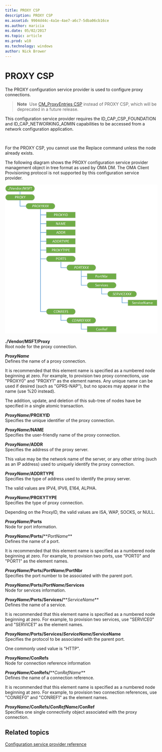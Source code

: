 ```yaml
---
title: PROXY CSP
description: PROXY CSP
ms.assetid: 9904d44c-4a1e-4ae7-a6c7-5dba06cb16ce
ms.author: maricia
ms.date: 05/02/2017
ms.topic: article
ms.prod: w10
ms.technology: windows
author: Nick Brower
---
```



# PROXY CSP


The PROXY configuration service provider is used to configure proxy connections.

> **Note**  Use [CM\_ProxyEntries CSP](cm-proxyentries-csp.md) instead of PROXY CSP, which will be deprecated in a future release.

This configuration service provider requires the ID\_CAP\_CSP\_FOUNDATION and ID\_CAP\_NETWORKING\_ADMIN capabilities to be accessed from a network configuration application.

 

For the PROXY CSP, you cannot use the Replace command unless the node already exists.

The following diagram shows the PROXY configuration service provider management object in tree format as used by OMA DM. The OMA Client Provisioning protocol is not supported by this configuration service provider.

![proxy csp (dm)](images/provisioning-csp-proxy.png)

<a href="" id="--vendor-msft-proxy"></a>**./Vendor/MSFT/Proxy**  
Root node for the proxy connection.

<a href="" id="proxyname"></a>***ProxyName***  
Defines the name of a proxy connection.

It is recommended that this element name is specified as a numbered node beginning at zero. For example, to provision two proxy connections, use "PROXY0" and "PROXY1" as the element names. Any unique name can be used if desired (such as "GPRS-NAP"), but no spaces may appear in the name (use %20 instead).

The addition, update, and deletion of this sub-tree of nodes have be specified in a single atomic transaction.

<a href="" id="proxyname-proxyid"></a>***ProxyName*/PROXYID**  
Specifies the unique identifier of the proxy connection.

<a href="" id="proxyname-name"></a>***ProxyName*/NAME**  
Specifies the user-friendly name of the proxy connection.

<a href="" id="proxyname-addr"></a>***ProxyName*/ADDR**  
Specifies the address of the proxy server.

This value may be the network name of the server, or any other string (such as an IP address) used to uniquely identify the proxy connection.

<a href="" id="proxyname-addrtype"></a>***ProxyName*/ADDRTYPE**  
Specifies the type of address used to identify the proxy server.

The valid values are IPV4, IPV6, E164, ALPHA.

<a href="" id="proxyname-proxytype"></a>***ProxyName*/PROXYTYPE**  
Specifies the type of proxy connection.

Depending on the ProxyID, the valid values are ISA, WAP, SOCKS, or NULL.

<a href="" id="proxyname-ports"></a>***ProxyName*/Ports**  
Node for port information.

<a href="" id="proxyname-ports-portname"></a>***ProxyName*/Ports/****_PortName_**  
Defines the name of a port.

It is recommended that this element name is specified as a numbered node beginning at zero. For example, to provision two ports, use "PORT0" and "PORT1" as the element names.

<a href="" id="proxyname-ports-portname-portnbr"></a>***ProxyName*/Ports/*PortName*/PortNbr**  
Specifies the port number to be associated with the parent port.

<a href="" id="proxyname-ports-portname-services"></a>***ProxyName*/Ports/*PortName*/Services**  
Node for services information.

<a href="" id="proxyname-ports-services-servicename"></a>***ProxyName*/Ports/Services/****_ServiceName_**  
Defines the name of a service.

It is recommended that this element name is specified as a numbered node beginning at zero. For example, to provision two services, use "SERVICE0" and "SERVICE1" as the element names.

<a href="" id="proxyname-ports-services-servicename-servicename"></a>***ProxyName*/Ports/Services/*ServiceName*/ServiceName**  
Specifies the protocol to be associated with the parent port.

One commonly used value is "HTTP".

<a href="" id="proxyname-conrefs"></a>***ProxyName*/ConRefs**  
Node for connection reference information

<a href="" id="proxyname-conrefs-conrefname"></a>***ProxyName*/ConRefs/****_ConRefName_**  
Defines the name of a connection reference.

It is recommended that this element name is specified as a numbered node beginning at zero. For example, to provision two connection references, use "CONREF0" and "CONREF1" as the element names.

<a href="" id="proxyname-conrefs-conrefname-conref"></a>***ProxyName*/ConRefs/*ConRefName*/ConRef**  
Specifies one single connectivity object associated with the proxy connection.

## Related topics


[Configuration service provider reference](configuration-service-provider-reference.md)

 

 






